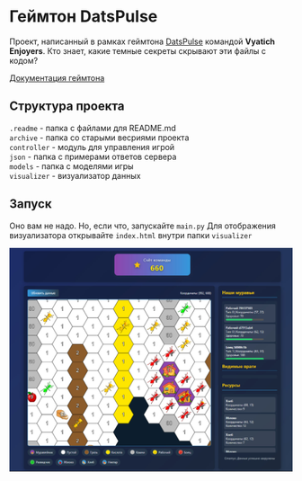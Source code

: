 # Геймтон DatsPulse
Проект, написанный в рамках геймтона [DatsPulse](https://gamethon.datsteam.dev/datspulse) командой **Vyatich Enjoyers**.
Кто знает, какие темные секреты скрывают эти файлы с кодом?

[Документация геймтона](https://games.datsteam.dev/static/datspulse/docs/)

## Структура проекта
`.readme` - папка с файлами для README.md  
`archive` - папка со старыми весриями проекта  
`controller` - модуль для управления игрой  
`json` - папка с примерами ответов сервера  
`models` - папка с моделями игры  
`visualizer` - визуализатор данных  

## Запуск
Оно вам не надо. Но, если что, запускайте ```main.py```
Для отображения визуализатора открывайте `index.html` внутри папки `visualizer`

![visualizer](.readme/visualizer.png)
